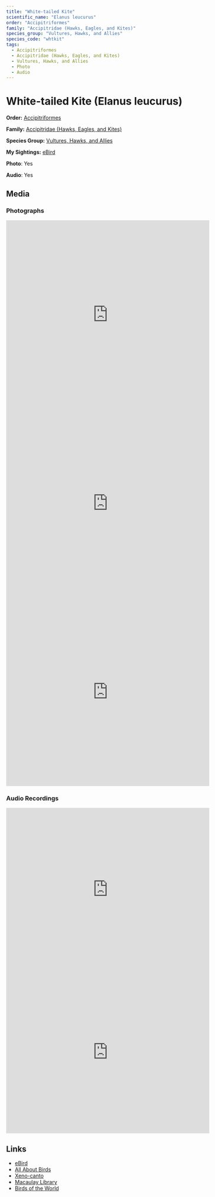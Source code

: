```yaml
---
title: "White-tailed Kite"
scientific_name: "Elanus leucurus"
order: "Accipitriformes"
family: "Accipitridae (Hawks, Eagles, and Kites)"
species_group: "Vultures, Hawks, and Allies"
species_code: "whtkit"
tags: 
  - Accipitriformes
  - Accipitridae (Hawks, Eagles, and Kites)
  - Vultures, Hawks, and Allies
  - Photo
  - Audio
---
```


# White-tailed Kite (Elanus leucurus)

**Order:** [Accipitriformes](/tags/accipitriformes)

**Family:** [Accipitridae (Hawks, Eagles, and Kites)](/tags/accipitridae-hawks-eagles-and-kites)

**Species Group:** [Vultures, Hawks, and Allies](/tags/vultures-hawks-and-allies)

**My Sightings:** [eBird](https://ebird.org/lifelist?r=world&time=life&spp=whtkit)

**Photo**: Yes 

**Audio**: Yes

## Media
### Photographs
<iframe src="https://macaulaylibrary.org/asset/626996149/embed" width="550" height="510" frameborder="0" allowfullscreen></iframe>
<iframe src="https://macaulaylibrary.org/asset/626996162/embed" width="550" height="510" frameborder="0" allowfullscreen></iframe>
<iframe src="https://macaulaylibrary.org/asset/626996180/embed" width="550" height="510" frameborder="0" allowfullscreen></iframe>

### Audio Recordings
<iframe src="https://macaulaylibrary.org/asset/626618148/embed" width="550" height="440" frameborder="0" allowfullscreen></iframe>
<iframe src="https://macaulaylibrary.org/asset/626995496/embed" width="550" height="440" frameborder="0" allowfullscreen></iframe>

## Links
* [eBird](https://ebird.org/species/whtkit) 
* [All About Birds](https://www.allaboutbirds.org/guide/whtkit) 
* [Xeno-canto](https://www.xeno-canto.org/species/elanus-leucurus) 
* [Macaulay Library](https://search.macaulaylibrary.org/catalog?taxonCode=whtkit&sort=rating_rank_desc)
* [Birds of the World](https://birdsoftheworld.org/bow/species/whtkit)
